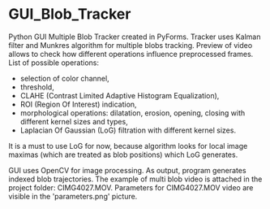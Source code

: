 # GUI_Blob_Tracker
Python GUI Multiple Blob Tracker created in PyForms. Tracker uses Kalman filter and Munkres algorithm for multiple
blobs tracking. Preview of video allows to check how different operations influence preprocessed frames.
List of possible operations:
- selection of color channel, 
- threshold,
- CLAHE (Contrast Limited Adaptive Histogram Equalization),
- ROI (Region Of Interest) indication,
- morphological operations: dilatation, erosion, opening, closing with different kernel sizes and types,
- Laplacian Of Gaussian (LoG) filtration with different kernel sizes.

It is a must to use LoG for now, because algorithm looks for local image maximas (which are treated as blob positions)
which LoG generates.

GUI uses OpenCV for image processing. As output, program generates indexed blob trajectories.
The example of multi blob video is attached in the project folder: CIMG4027.MOV. Parameters for CIMG4027.MOV video are visible in the 'parameters.png' picture. 
